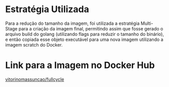 # Estratégia Utilizada
Para a redução do tamanho da imagem, foi utilizada a estratégia Multi-Stage para a criação da imagem final, permitindo assim que fosse gerado o arquivo build do golang (utilizando flags para reduzir o tamanho do binário), e então copiada esse objeto executável para uma nova imagem utilizando a imagem scratch do Docker.

# Link para a Imagem no Docker Hub
[vitorinomassuncao/fullcycle](https://hub.docker.com/layers/vitorinomassuncao/fullcycle/latest/images/sha256-719f36b4123b089432e0340f8da6450bd605a061be09ba8d0a8c1ffeee9c5439?context=repo)

